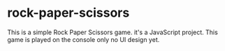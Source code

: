 # rock-paper-scissors
This is a simple Rock Paper Scissors game.
it's a JavaScript project.
This game is played on the console only no UI design yet.